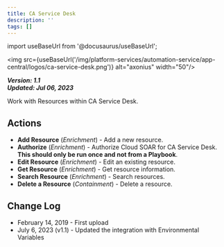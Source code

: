 ```yaml
---
title: CA Service Desk
description: ''
tags: []
---
```

import useBaseUrl from '@docusaurus/useBaseUrl';

<img src={useBaseUrl('/img/platform-services/automation-service/app-central/logos/ca-service-desk.png')} alt="axonius" width="50"/>

***Version: 1.1  
Updated: Jul 06, 2023***

Work with Resources within CA Service Desk.

## Actions

* **Add Resource** (*Enrichment*) - Add a new resource.
* **Authorize** (*Enrichment*) - Authorize Cloud SOAR for CA Service Desk. **This should only be run once and not from a Playbook**.
* **Edit Resource** (*Enrichment*) - Edit an existing resource.
* **Get Resource** (*Enrichment*) - Get resource information.
* **Search Resource** (*Enrichment*) - Search resources.
* **Delete a Resource** (*Containment*) - Delete a resource.

## Change Log

* February 14, 2019 - First upload
* July 6, 2023 (v1.1) - Updated the integration with Environmental Variables
